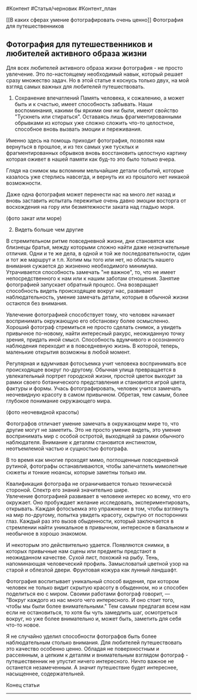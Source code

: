 #Контент #Статья/черновик #Контент_план 

[[В каких сферах умение фотографировать очень ценно]]
Фотография для путешественников
## Фотография для путешественников и любителей активного образа жизни

Для всех любителей активного образа жизни фотография - не просто увлечение. 
Это по-настоящему необходимый навык, который решает сразу множество задач.
Но в этой статье я коснусь только двух, на мой взгляд самых важных для любителей путешествовать.

1. Сохранение впечатлений
Память человека, к сожалению, а может быть и к счастью, имеет способность забывать. 
Наши воспоминания, какими бы яркими они ни были, имеют свойство "Тускнеть или стираться".
Оставаясь лишь фрагментированными обрывками из которых уже сложно сложить что-то целостное, способное вновь вызвать эмоции и переживания.

Именно здесь на помощь приходит фотография, позволяя нам вернуться в прошлое, 
и из тех самых уже тусклых и фрагментированных обрывков вновь восстановить целостную картину которая оживет в нашей памяти как буд-то это было только вчера.

Глядя на снимок мы вспомним мельчайшие детали событий, которые казалось уже стерлись навсегда, и вернуть их из прошлого нет никакой возможности. 

Даже одна фотография может перенести нас на много лет назад и вновь заставить испытать пережитые очень давно эмоции восторга от восхождения на гору или безмятежности заката над гладью моря.  

(фото закат или море)

2. Видеть больше чем другие

В стремительном ритме повседневной жизни, дни становятся как близнецы братья, между которыми сложно найти даже незначительные отличия. Одни и те же дела, в одной и той же последовательности, один и тот же маршрут и т.п.
Хотим мы того или нет, но область нашего внимания сужается до жизненно необходимого минимума.
Утрачивается способность  замечать "не важное", то, что не имеет непосредственного к нам или к нашим заботам отношения.
Занятие фотографией запускает обратный процесс.
Она возвращает способность видеть происходящее вокруг нас, развивает наблюдательность, умение замечать детали, которые в обычной жизни остаются без внимания.

Увлечение фотографией способствует тому, что человек начинает воспринимать окружающую его обстановку более осмысленно.
Хороший фотограф стремиться не просто сделать снимок, а увидеть привычное по-новому, найти интересный ракурс, неожиданную точку зрения, придать иной смысл. 
Способность вдумчивого и осознанного наблюдения переходит и в повседневную жизнь. В которой, теперь, маленькие открытия возможны в любой момент.

Регулярная и вдумчивая фотосъемка учит человека воспринимать все происходящее вокруг по-другому. Обычная улица превращается в увлекательный портрет городской жизни, простой цветок выходит за рамки своего ботанического представления и становится игрой цвета, фактуры и формы. Учась фотографировать, человек учится замечать неочевидную красоту в самом привычном. Обретая, тем самым, более глубокое понимание окружающего мира.

(фото неочевидной красоты)

Фотографов отличает умение замечать в окружающем мире то, что другие могут не заметить. Это не просто умение видеть, это умение воспринимать мир с особой остротой, выходящей за рамки обычного наблюдателя. 
Внимание к деталям становится инстинктом, неотъемлемой частью и сущностью фотографа.

В то время как многие проходят мимо, поглощенные повседневной рутиной, фотографы останавливаются, чтобы запечатлеть мимолетные сюжеты и тонкие нюансы, которые заметны только им.

Квалификация фотографа не ограничивается только технической стороной. Спектр его знаний значительно шире.  
Увлечение фотографией развивает в человеке интерес ко всему, что его окружает. 
Оно пробуждает желание исследовать, экспериментировать, открывать.
Каждая фотосъемка это упражнение в том, чтобы взглянуть на мир по-другому, попытка увидеть красоту, скрытую от посторонних глаз. 
Каждый раз это вызов обыденности, который заключается в стремлении найти уникальное в привычном, интересное в банальном и необычное в хорошо знакомом.

И некоторым это действительно удается. Появляются снимки, в которых привычные нам сцены или предметы предстают в неожиданном качестве.
Сухой лист, похожий на рыбу. Тень, напоминающая человеческий профиль. Замысловатый цветной узор на старой и облезлой двери. Фруктовая кожура как лунный ландшафт.

Фотография воспитывает уникальный способ видения, при котором человек не только видит скрытую красоту в обыденном, но и способен поделиться ею с миром. 
Своими работами фотограф говорит, — "Вокруг каждого из нас много чего интересного. И оно стоит того, чтобы мы были более внимательными."
Тем самым предлагая всем нам если не остановиться, то хотя бы чуть замедлить шаг, осмотреться вокруг, но уже более внимательно и, может быть, заметить для себя что-то новое.

Я не случайно уделил способности фотографов быть более наблюдательным столько внимания.
Для любителей путешествовать это качество особенно ценно. Обладая не поверхностным и рассеянным, а цепким к деталям и внимательным взглядом фотограф - путешественник не упустит ничего интересного. Ничто важное не останется незамеченным. А значит путешествие будет интереснее, насыщеннее, содержательней.

Конец статьи
_______________
